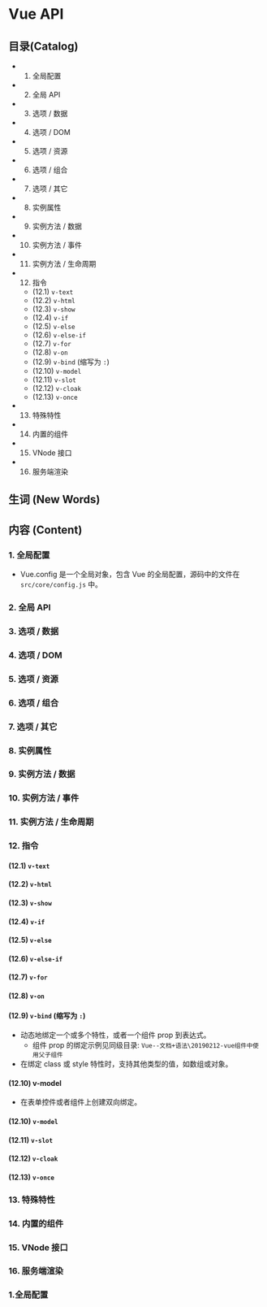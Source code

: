 # Vue API

## 目录(Catalog)
- 1. 全局配置
- 2. 全局 API
- 3. 选项 / 数据
- 4. 选项 / DOM
- 5. 选项 / 资源
- 6. 选项 / 组合
- 7. 选项 / 其它
- 8. 实例属性
- 9. 实例方法 / 数据
- 10. 实例方法 / 事件
- 11. 实例方法 / 生命周期
- 12. 指令
    + (12.1) `v-text`
    + (12.2) `v-html`
    + (12.3) `v-show`
    + (12.4) `v-if`
    + (12.5) `v-else`
    + (12.6) `v-else-if`
    + (12.7) `v-for`
    + (12.8) `v-on`
    + (12.9) `v-bind` (缩写为 `:`)
    + (12.10) `v-model`
    + (12.11) `v-slot`
    + (12.12) `v-cloak`
    + (12.13) `v-once`
- 13. 特殊特性
- 14. 内置的组件
- 15. VNode 接口
- 16. 服务端渲染



## 生词 (New Words)



## 内容 (Content)
### 1. 全局配置
-  Vue.config 是一个全局对象，包含 Vue 的全局配置，源码中的文件在 `src/core/config.js` 中。
### 2. 全局 API
### 3. 选项 / 数据
### 4. 选项 / DOM
### 5. 选项 / 资源
### 6. 选项 / 组合
### 7. 选项 / 其它
### 8. 实例属性
### 9. 实例方法 / 数据
### 10. 实例方法 / 事件
### 11. 实例方法 / 生命周期
### 12. 指令
#### (12.1) `v-text`
#### (12.2) `v-html`
#### (12.3) `v-show`
#### (12.4) `v-if`
#### (12.5) `v-else`
#### (12.6) `v-else-if`
#### (12.7) `v-for`
#### (12.8) `v-on`
#### (12.9) `v-bind` (缩写为 `:`)
- 动态地绑定一个或多个特性，或者一个组件 prop 到表达式。
    + 组件 prop 的绑定示例见同级目录: `Vue--文档+语法\20190212-vue组件中使用父子组件`
- 在绑定 class 或 style 特性时，支持其他类型的值，如数组或对象。
#### (12.10) v-model
- 在表单控件或者组件上创建双向绑定。
#### (12.10) `v-model`
#### (12.11) `v-slot`
#### (12.12) `v-cloak`
#### (12.13) `v-once`
### 13. 特殊特性
### 14. 内置的组件
### 15. VNode 接口
### 16. 服务端渲染


### 1.全局配置

